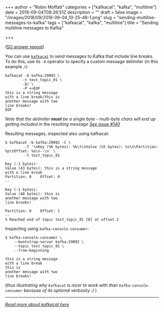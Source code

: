 +++
author = "Robin Moffatt"
categories = ["kafkacat", "kafka", "multiline"]
date = 2018-09-04T08:26:51Z
description = ""
draft = false
image = "/images/2018/09/2018-09-04_10-25-48-1.png"
slug = "sending-multiline-messages-to-kafka"
tags = ["kafkacat", "kafka", "multiline"]
title = "Sending multiline messages to Kafka"

+++

([SO answer repost](https://stackoverflow.com/questions/52151816/push-multiple-line-text-as-one-message-in-a-kafka-topic/52162998#52162998))

You can use [`kafkacat`](https://docs.confluent.io/current/app-development/kafkacat-usage.html) to send messages to Kafka that include line breaks. To do this, use its `-D` operator to specify a custom message delimiter (in this example `/`): 

    kafkacat -b kafka:29092 \
            -t test_topic_01 \
            -D/ \
            -P <<EOF
    this is a string message 
    with a line break/this is 
    another message with two 
    line breaks!
    EOF

_Note that the delimiter **must** be a single byte - multi-byte chars will end up getting included in the resulting message [See issue #140](https://github.com/edenhill/kafkacat/issues/140)_

Resulting messages, inspected also using kafkacat: 

    $ kafkacat -b kafka:29092 -C \
             -f '\nKey (%K bytes): %k\t\nValue (%S bytes): %s\n\Partition: %p\tOffset: %o\n--\n' \
             -t test_topic_01

    Key (-1 bytes):
    Value (43 bytes): this is a string message
    with a line break
    Partition: 0    Offset: 0
    --

    Key (-1 bytes):
    Value (48 bytes): this is
    another message with two
    line breaks!

    Partition: 0    Offset: 1
    --
    % Reached end of topic test_topic_01 [0] at offset 2

Inspecting using `kafka-console-consumer`: 

    $ kafka-console-consumer \
        --bootstrap-server kafka:29092 \
        --topic test_topic_01 \
        --from-beginning

    this is a string message
    with a line break
    this is
    another message with two
    line breaks!

(_thus illustrating why `kafkacat` is nicer to work with than `kafka-console-consumer` because of its optional verbosity :)_ )

---

_[Read more about kafkacat here](https://docs.confluent.io/current/app-development/kafkacat-usage.html)_
